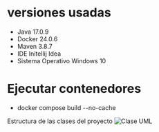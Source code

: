 # versiones usadas
* Java 17.0.9
* Docker 24.0.6
* Maven 3.8.7
* IDE Initellij Idea 
* Sistema Operativo Windows 10

# Ejecutar contenedores 
* docker compose build --no-cache

Estructura de las clases del proyecto
![Clase UML](https://github.com/Luiso-o/GestionDeCitas_Hospital/assets/128043647/709a3534-b820-4e77-80ab-956afbcd2e46)
